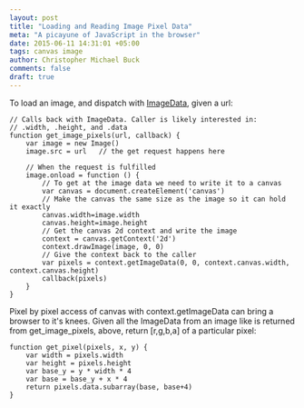 ```yaml
---
layout: post
title: "Loading and Reading Image Pixel Data"
meta: "A picayune of JavaScript in the browser"
date: 2015-06-11 14:31:01 +05:00
tags: canvas image
author: Christopher Michael Buck
comments: false
draft: true
---
```


To load an image, and dispatch with [ImageData](https://developer.mozilla.org/en-US/docs/Web/API/ImageData), given a url:

    // Calls back with ImageData. Caller is likely interested in:
    // .width, .height, and .data 
    function get_image_pixels(url, callback) {
        var image = new Image()
        image.src = url   // the get request happens here

        // When the request is fulfilled
        image.onload = function () {
            // To get at the image data we need to write it to a canvas
            var canvas = document.createElement('canvas')
            // Make the canvas the same size as the image so it can hold it exactly
            canvas.width=image.width
            canvas.height=image.height
            // Get the canvas 2d context and write the image
            context = canvas.getContext('2d')
            context.drawImage(image, 0, 0)
            // Give the context back to the caller
            var pixels = context.getImageData(0, 0, context.canvas.width, context.canvas.height)
            callback(pixels)
        }
    }
    
Pixel by pixel access of canvas with context.getImageData can bring a browser to it's knees. Given all the ImageData from an image like is returned from get_image_pixels, above, return [r,g,b,a] of a particular pixel:

    function get_pixel(pixels, x, y) {
        var width = pixels.width
        var height = pixels.height
        var base_y = y * width * 4
        var base = base_y + x * 4
        return pixels.data.subarray(base, base+4)
    }

<script>
    // Calls back with ImageData. Caller is likely interested in:
    // .width, .height, and .data 
    function get_image_pixels(url, callback) {
        var image = new Image()
        image.src = url   // the get request happens here

        // When the request is fulfilled
        image.onload = function () {
            // To get at the image data we need to write it to a canvas
            var canvas = document.createElement('canvas')
            // Make the canvas the same size as the image so it can hold it exactly
            canvas.width=image.width
            canvas.height=image.height
            // Get the canvas 2d context and write the image
            context = canvas.getContext('2d')
            context.drawImage(image, 0, 0)
            // Give the context back to the caller
            var pixels = context.getImageData(0, 0, context.canvas.width, context.canvas.height)
            callback(pixels)
        }
    }
    
//Pixel by pixel access of canvas with context.getImageData can bring a browser to it's knees. Given all the ImageData from an image like is returned from get_image_pixels, above, return [r,g,b,a] of a particular pixel:

    function get_pixel(pixels, x, y) {
        var width = pixels.width
        var height = pixels.height
        var base_y = y * width * 4
        var base = base_y + x * 4
        return pixels.data.subarray(base, base+4)
    }

</script>